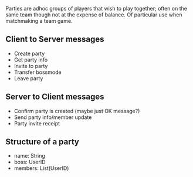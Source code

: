 Parties are adhoc groups of players that wish to play together; often on the same team though not at the expense of balance. Of particular use when matchmaking a team game.

## Client to Server messages
- Create party
- Get party info
- Invite to party
- Transfer bossmode
- Leave party

## Server to Client messages
- Confirm party is created (maybe just OK message?)
- Send party info/member update
- Party invite receipt

## Structure of a party
- name: String
- boss: UserID
- members: List(UserID)
